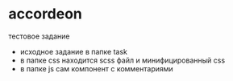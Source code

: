 # accordeon
тестовое задание 
* исходное задание в папке task 
* в папке css находится scss файл и минифицированный css
* в папке js сам компонент с комментариями 
